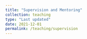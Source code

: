 ```yaml
---
title: "Supervision and Mentoring"
collection: teaching
type: "Last updated"
date: 2021-12-01
permalink: /teaching/supervision
---
```

